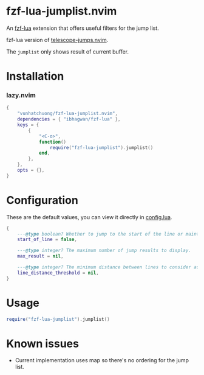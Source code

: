 # fzf-lua-jumplist.nvim

An [fzf-lua](https://github.com/ibhagwan/fzf-lua/) extension that offers useful filters for the jump list.

fzf-lua version of [telescope-jumps.nvim](https://github.com/amiroslaw/telescope-jumps.nvim).

The `jumplist` only shows result of current buffer.

# Installation

### lazy.nvim

```lua
{
    "vunhatchuong/fzf-lua-jumplist.nvim",
    dependencies = { "ibhagwan/fzf-lua" },
    keys = {
        {
            "<C-o>",
            function()
                require("fzf-lua-jumplist").jumplist()
            end,
        },
    },
    opts = {},
}
```

# Configuration

These are the default values, you can view it directly in [config.lua](./lua/fzf-lua-jumplist/config.lua).

```lua
{
    ---@type boolean? Whether to jump to the start of the line or maintain the current column in the jump list.
    start_of_line = false,

    ---@type integer? The maximum number of jump results to display.
    max_result = nil,

    ---@type integer? The minimum distance between lines to consider as separate jumps.
    line_distance_threshold = nil,
}

```

# Usage

```lua
require("fzf-lua-jumplist").jumplist()
```

# Known issues

- Current implementation uses map so there's no ordering for the jump list.
